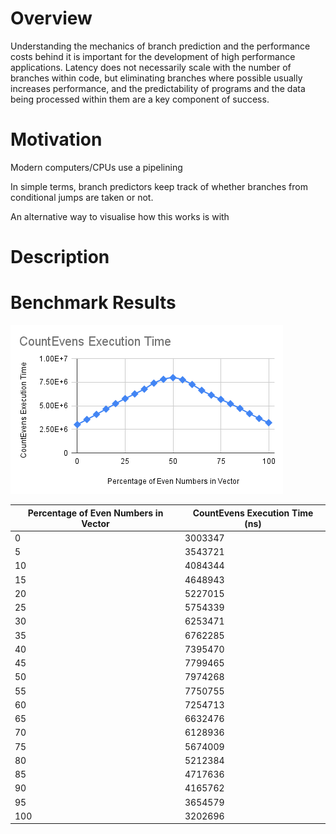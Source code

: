 # Overview

Understanding the mechanics of branch prediction and the performance costs behind it is important for the development of high performance applications. Latency does not necessarily scale with the number of branches within code, but eliminating branches where possible usually increases performance, and the predictability of programs and the data being processed within them are a key component of success.

# Motivation

Modern computers/CPUs use a pipelining

In simple terms, branch predictors keep track of whether branches from conditional jumps are taken or not. 

An alternative way to visualise how this works is with

# Description

# Benchmark Results

![CountEvens Benchmark Results](./images/CountEvens.png)

| Percentage of Even Numbers in Vector | CountEvens Execution Time (ns) |
|--------------------------------------|--------------------------------|
|                                    0 |                        3003347 |
|                                    5 |                        3543721 |
|                                   10 |                        4084344 |
|                                   15 |                        4648943 |
|                                   20 |                        5227015 |
|                                   25 |                        5754339 |
|                                   30 |                        6253471 |
|                                   35 |                        6762285 |
|                                   40 |                        7395470 |
|                                   45 |                        7799465 |
|                                   50 |                        7974268 |
|                                   55 |                        7750755 |
|                                   60 |                        7254713 |
|                                   65 |                        6632476 |
|                                   70 |                        6128936 |
|                                   75 |                        5674009 |
|                                   80 |                        5212384 |
|                                   85 |                        4717636 |
|                                   90 |                        4165762 |
|                                   95 |                        3654579 |
|                                  100 |                        3202696 |